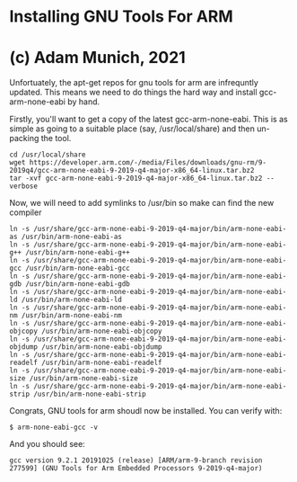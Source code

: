 # Installing GNU Tools For ARM
# (c) Adam Munich, 2021

Unfortuately, the apt-get repos for gnu tools for arm are infrequntly updated.
This means we need to do things the hard way and install gcc-arm-none-eabi by
hand. 

Firstly, you'll want to get a copy of the latest gcc-arm-none-eabi. This is 
as simple as going to a suitable place (say, /usr/local/share) and then 
un-packing the tool. 

	cd /usr/local/share
	wget https://developer.arm.com/-/media/Files/downloads/gnu-rm/9-2019q4/gcc-arm-none-eabi-9-2019-q4-major-x86_64-linux.tar.bz2
	tar -xvf gcc-arm-none-eabi-9-2019-q4-major-x86_64-linux.tar.bz2 --verbose 

Now, we will need to add symlinks to /usr/bin so make can find the new compiler

	ln -s /usr/share/gcc-arm-none-eabi-9-2019-q4-major/bin/arm-none-eabi-as /usr/bin/arm-none-eabi-as 
	ln -s /usr/share/gcc-arm-none-eabi-9-2019-q4-major/bin/arm-none-eabi-g++ /usr/bin/arm-none-eabi-g++ 
	ln -s /usr/share/gcc-arm-none-eabi-9-2019-q4-major/bin/arm-none-eabi-gcc /usr/bin/arm-none-eabi-gcc 
	ln -s /usr/share/gcc-arm-none-eabi-9-2019-q4-major/bin/arm-none-eabi-gdb /usr/bin/arm-none-eabi-gdb 
	ln -s /usr/share/gcc-arm-none-eabi-9-2019-q4-major/bin/arm-none-eabi-ld /usr/bin/arm-none-eabi-ld 
	ln -s /usr/share/gcc-arm-none-eabi-9-2019-q4-major/bin/arm-none-eabi-nm /usr/bin/arm-none-eabi-nm 
	ln -s /usr/share/gcc-arm-none-eabi-9-2019-q4-major/bin/arm-none-eabi-objcopy /usr/bin/arm-none-eabi-objcopy 
	ln -s /usr/share/gcc-arm-none-eabi-9-2019-q4-major/bin/arm-none-eabi-objdump /usr/bin/arm-none-eabi-objdump
	ln -s /usr/share/gcc-arm-none-eabi-9-2019-q4-major/bin/arm-none-eabi-readelf /usr/bin/arm-none-eabi-readelf
	ln -s /usr/share/gcc-arm-none-eabi-9-2019-q4-major/bin/arm-none-eabi-size /usr/bin/arm-none-eabi-size
	ln -s /usr/share/gcc-arm-none-eabi-9-2019-q4-major/bin/arm-none-eabi-strip /usr/bin/arm-none-eabi-strip 

Congrats, GNU tools for arm shoudl now be installed. You can verify with:

	$ arm-none-eabi-gcc -v

And you should see:

	gcc version 9.2.1 20191025 (release) [ARM/arm-9-branch revision 277599] (GNU Tools for Arm Embedded Processors 9-2019-q4-major) 


